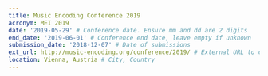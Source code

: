 ```yaml
---
title: Music Encoding Conference 2019
acronym: MEI 2019
date: '2019-05-29' # Conference date. Ensure mm and dd are 2 digits
end_date: '2019-06-01' # Conference end date, leave empty if unknown
submission_date: '2018-12-07' # Date of submissions
ext_url: http://music-encoding.org/conference/2019/ # External URL to conference website
location: Vienna, Austria # City, Country
---
```

